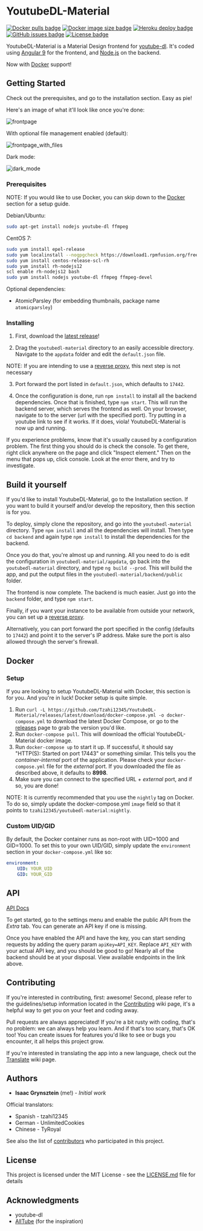 # YoutubeDL-Material

[![Docker pulls badge](https://img.shields.io/docker/pulls/tzahi12345/youtubedl-material.svg)](https://hub.docker.com/r/tzahi12345/youtubedl-material)
[![Docker image size badge](https://img.shields.io/docker/image-size/tzahi12345/youtubedl-material?sort=date)](https://hub.docker.com/r/tzahi12345/youtubedl-material)
[![Heroku deploy badge](https://img.shields.io/badge/%E2%86%91_Deploy_to-Heroku-7056bf.svg)](https://heroku.com/deploy?template=https://github.com/Tzahi12345/YoutubeDL-Material)
[![GitHub issues badge](https://img.shields.io/github/issues/Tzahi12345/YoutubeDL-Material)](https://github.com/Tzahi12345/YoutubeDL-Material/issues)
[![License badge](https://img.shields.io/github/license/Tzahi12345/YoutubeDL-Material)](https://github.com/Tzahi12345/YoutubeDL-Material/blob/master/LICENSE.md)

YoutubeDL-Material is a Material Design frontend for [youtube-dl](https://rg3.github.io/youtube-dl/). It's coded using [Angular 9](https://angular.io/) for the frontend, and [Node.js](https://nodejs.org/) on the backend.

Now with [Docker](#Docker) support!

## Getting Started

Check out the prerequisites, and go to the installation section. Easy as pie!

Here's an image of what it'll look like once you're done:

![frontpage](https://i.imgur.com/w8iofbb.png)

With optional file management enabled (default):

![frontpage_with_files](https://i.imgur.com/FTATqBM.png)

Dark mode:

![dark_mode](https://i.imgur.com/r5ZtBqd.png)

### Prerequisites

NOTE: If you would like to use Docker, you can skip down to the [Docker](#Docker) section for a setup guide.

Debian/Ubuntu:

```bash
sudo apt-get install nodejs youtube-dl ffmpeg
```

CentOS 7:

```bash
sudo yum install epel-release
sudo yum localinstall --nogpgcheck https://download1.rpmfusion.org/free/el/rpmfusion-free-release-7.noarch.rpm
sudo yum install centos-release-scl-rh
sudo yum install rh-nodejs12
scl enable rh-nodejs12 bash
sudo yum install nodejs youtube-dl ffmpeg ffmpeg-devel
```

Optional dependencies:

* AtomicParsley (for embedding thumbnails, package name `atomicparsley`)

### Installing

1. First, download the [latest release](https://github.com/Tzahi12345/YoutubeDL-Material/releases/latest)!

2. Drag the `youtubedl-material` directory to an easily accessible directory. Navigate to the `appdata` folder and edit the `default.json` file.

NOTE: If you are intending to use a [reverse proxy](https://github.com/Tzahi12345/YoutubeDL-Material/wiki/Reverse-Proxy-Setup), this next step is not necessary

3. Port forward the port listed in `default.json`, which defaults to `17442`.

4. Once the configuration is done, run `npm install` to install all the backend dependencies. Once that is finished, type `npm start`. This will run the backend server, which serves the frontend as well. On your browser, navigate to to the server (url with the specified port). Try putting in a youtube link to see if it works. If it does, viola! YoutubeDL-Material is now up and running.

If you experience problems, know that it's usually caused by a configuration problem. The first thing you should do is check the console. To get there, right click anywhere on the page and click "Inspect element." Then on the menu that pops up, click console. Look at the error there, and try to investigate.

## Build it yourself

If you'd like to install YoutubeDL-Material, go to the Installation section. If you want to build it yourself and/or develop the repository, then this section is for you.

To deploy, simply clone the repository, and go into the `youtubedl-material` directory. Type `npm install` and all the dependencies will install. Then type `cd backend` and again type `npm install` to install the dependencies for the backend.

Once you do that, you're almost up and running. All you need to do is edit the configuration in `youtubedl-material/appdata`, go back into the `youtubedl-material` directory, and type `ng build --prod`. This will build the app, and put the output files in the `youtubedl-material/backend/public` folder.

The frontend is now complete. The backend is much easier. Just go into the `backend` folder, and type `npm start`.

Finally, if you want your instance to be available from outside your network, you can set up a [reverse proxy](https://github.com/Tzahi12345/YoutubeDL-Material/wiki/Reverse-Proxy-Setup).

Alternatively, you can port forward the port specified in the config (defaults to `17442`) and point it to the server's IP address. Make sure the port is also allowed through the server's firewall.

## Docker

### Setup

If you are looking to setup YoutubeDL-Material with Docker, this section is for you. And you're in luck! Docker setup is quite simple.

1. Run `curl -L https://github.com/Tzahi12345/YoutubeDL-Material/releases/latest/download/docker-compose.yml -o docker-compose.yml` to download the latest Docker Compose, or go to the [releases](https://github.com/Tzahi12345/YoutubeDL-Material/releases/) page to grab the version you'd like.
2. Run `docker-compose pull`. This will download the official YoutubeDL-Material docker image.
3. Run `docker-compose up` to start it up. If successful, it should say "HTTP(S): Started on port 17443" or something similar. This tells you the *container-internal* port of the application. Please check your `docker-compose.yml` file for the *external* port. If you downloaded the file as described above, it defaults to **8998**.
4. Make sure you can connect to the specified URL + *external* port, and if so, you are done!

NOTE: It is currently recommended that you use the `nightly` tag on Docker. To do so, simply update the docker-compose.yml `image` field so that it points to `tzahi12345/youtubedl-material:nightly`.

### Custom UID/GID

By default, the Docker container runs as non-root with UID=1000 and GID=1000. To set this to your own UID/GID, simply update the `environment` section in your `docker-compose.yml` like so:

```yml
environment:
    UID: YOUR_UID
    GID: YOUR_GID
```

## API

[API Docs](https://youtubedl-material.stoplight.io/docs/youtubedl-material/Public%20API%20v1.yaml)

To get started, go to the settings menu and enable the public API from the *Extra* tab. You can generate an API key if one is missing.

Once you have enabled the API and have the key, you can start sending requests by adding the query param `apiKey=API_KEY`. Replace `API_KEY` with your actual API key, and you should be good to go! Nearly all of the backend should be at your disposal. View available endpoints in the link above.

## Contributing

If you're interested in contributing, first: awesome! Second, please refer to the guidelines/setup information located in the [Contributing](https://github.com/Tzahi12345/YoutubeDL-Material/wiki/Contributing) wiki page, it's a helpful way to get you on your feet and coding away.

Pull requests are always appreciated! If you're a bit rusty with coding, that's no problem: we can always help you learn. And if that's too scary, that's OK too! You can create issues for features you'd like to see or bugs you encounter, it all helps this project grow.

If you're interested in translating the app into a new language, check out the [Translate](https://github.com/Tzahi12345/YoutubeDL-Material/wiki/Translate) wiki page.

## Authors

* **Isaac Grynsztein** (me!) - *Initial work*

Official translators:

* Spanish - tzahi12345
* German - UnlimitedCookies
* Chinese - TyRoyal

See also the list of [contributors](https://github.com/your/project/contributors) who participated in this project.

## License

This project is licensed under the MIT License - see the [LICENSE.md](LICENSE.md) file for details

## Acknowledgments

* youtube-dl
* [AllTube](https://github.com/Rudloff/alltube) (for the inspiration)
